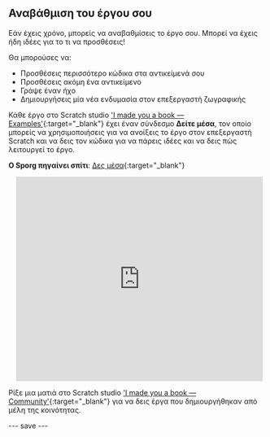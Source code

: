 ## Αναβάθμιση του έργου σου

Εάν έχεις χρόνο, μπορείς να αναβαθμίσεις το έργο σου. Μπορεί να έχεις ήδη ιδέες για το τι να προσθέσεις!

Θα μπορούσες να:
- Προσθέσεις περισσότερο κώδικα στα αντικείμενά σου
- Προσθέσεις ακόμη ένα αντικείμενο
- Γράψε έναν ήχο
- Δημιουργήσεις μία νέα ενδυμασία στον επεξεργαστή ζωγραφικής

Κάθε έργο στο Scratch studio ['I made you a book — Examples'](https://scratch.mit.edu/studios/29082370){:target="_blank"} έχει έναν σύνδεσμο **Δείτε μέσα**, τον οποίο μπορείς να χρησιμοποιήσεις για να ανοίξεις το έργο στον επεξεργαστή Scratch και να δεις τον κώδικα για να πάρεις ιδέες και να δεις πώς λειτουργεί το έργο.

**Ο Sporg πηγαίνει σπίτι**: [Δες μέσα](https://scratch.mit.edu/projects/599654764/editor){:target="_blank"}
<div class="scratch-preview" style="margin-left: 15px;">
  <iframe allowtransparency="true" width="485" height="402" src="https://scratch.mit.edu/projects/embed/499498152/?autostart=false" frameborder="0"></iframe>
</div>

Ρίξε μια ματιά στο Scratch studio ['I made you a book — Community'](https://scratch.mit.edu/studios/29092393/){:target="_blank"} για να δεις έργα που δημιουργήθηκαν από μέλη της κοινότητας.

--- save ---

